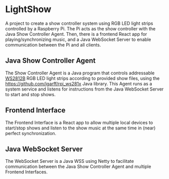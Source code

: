 # LightShow

A project to create a show controller system using RGB LED light strips controlled by a Raspberry Pi. The Pi acts as the show controller with the Java Show Controller Agent. Then, there is a frontend React app for playing/synchronizing music, and a Java WebSocket Server to enable communication between the Pi and all clients.

## Java Show Controller Agent

The Show Controller Agent is a Java program that controls addressable [WS2812B](https://www.google.com/search?q=WS2812B) RGB LED light strips according to provided show files, using the https://github.com/jgarff/rpi_ws281x Java library. This Agent runs as a system service and listens for instructions from the Java WebSocket Server to start and stop shows.

## Frontend Interface

The Frontend Interface is a React app to allow multiple local devices to start/stop shows and listen to the show music at the same time in (near) perfect synchronization.

## Java WebSocket Server

The WebSocket Server is a Java WSS using Netty to facilitate communication between the Java Show Controller Agent and multiple Frontend Interfaces.
